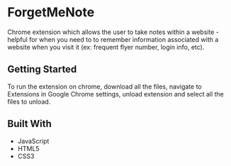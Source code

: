 # ForgetMeNote
Chrome extension which allows the user to take notes within a website - helpful for when you need to to remember 
information associated with a website when you visit it (ex: frequent flyer number, login info, etc).

## Getting Started

To run the extension on chrome, download all the files, navigate to Extensions in Google Chrome settings, unload extension
and select all the files to unload.

## Built With

* JavaScript
* HTML5
* CSS3
